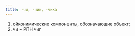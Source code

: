 ```yaml
---
title: -чи, -чик, -чика
---
```


1. ойконимические компоненты, обозначающие объект;
2. чи ~ РПН чиг
